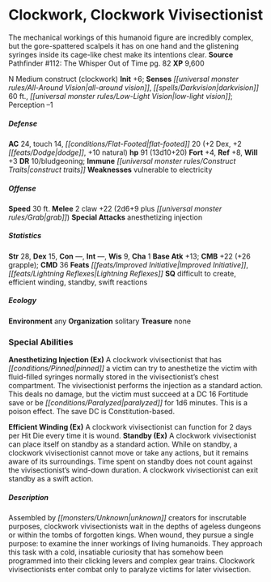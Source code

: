 ﻿---
cssclass: [monsters]
title1: Clockwork, Clockwork Vivisectionist
desc_short: The mechanical workings of this humanoid figure are incredibly complex,
  but the gore-spattered scalpels it has on one hand and the glistening syringes inside
  its cage-like chest make its intentions clear.
title2: Clockwork Vivisectionist
CR: 10
sources:
- name: 'Pathfinder #112: The Whisper Out of Time'
  page: 82
  link: http://paizo.com/products/btpy9q9o?Pathfinder-Adventure-Path-112-The-Whisper-Out-of-Time
XP: 9600
alignment: N
size: Medium
type: construct
subtypes:
- clockwork
initiative:
  bonus: 6
senses:
  all-around vision: true
  darkvision: 60
  low-light vision: true
AC:
  AC: 24
  touch: 14
  flat_footed: 20
  components:
    dex: 2
    dodge: 2
    natural: 10
HP:
  HP: 91
  long: 13d10+20
saves:
  fort: 4
  ref: 8
  will: 3
DR:
- amount: 10
  weakness: bludgeoning
immunities:
- construct traits
weaknesses:
- vulnerable to electricity
speeds:
  base: 30
attacks:
  melee:
  - - text: 2 claw +22 (2d6+9 plus grab)
      entries:
      - - damage: 2d6+9
        - effect: grab
      count: 2
      attack: claw
      bonus:
      - 22
  special:
  - anesthetizing injection
ability_scores:
  STR: 28
  DEX: 15
  CON:
  INT:
  WIS: 9
  CHA: 1
BAB: 13
CMB: 22
CMB_other: +26 grapple
CMD: 36
feats:
- is_bonus: true
  name: Improved Initiative
- is_bonus: true
  name: Lightning Reflexes
skills: {}
special_qualities:
- difficult to create
- efficient winding
- standby
- swift reactions
ecology:
  environment: any
  organization: solitary
  treasure_type: none
special_abilities:
  Anesthetizing Injection (Ex): A clockwork vivisectionist that has pinned a victim
    can try to anesthetize the victim with fluid-filled syringes normally stored in
    the vivisectionist's chest compartment. The vivisectionist performs the injection
    as a standard action. This deals no damage, but the victim must succeed at a DC
    16 Fortitude save or be paralyzed for 1d6 minutes. This is a poison effect. The
    save DC is Constitution-based.
  Efficient Winding (Ex): A clockwork vivisectionist can function for 2 days per Hit
    Die every time it is wound.
  Standby (Ex): A clockwork vivisectionist can place itself on standby as a standard
    action. While on standby, a clockwork vivisectionist cannot move or take any actions,
    but it remains aware of its surroundings. Time spent on standby does not count
    against the vivisectionist's wind-down duration. A clockwork vivisectionist can
    exit standby as a swift action.
desc_long: 'Assembled by unknown creators for inscrutable purposes, clockwork vivisectionists
  wait in the depths of ageless dungeons or within the tombs of forgotten kings. When
  wound, they pursue a single purpose: to examine the inner workings of living humanoids.
  They approach this task with a cold, insatiable curiosity that has somehow been
  programmed into their clicking levers and complex gear trains. Clockwork vivisectionists
  enter combat only to paralyze victims for later vivisection.'

---

# Clockwork, Clockwork Vivisectionist
The mechanical workings of this humanoid figure are incredibly complex, but the gore-spattered scalpels it has on one hand and the glistening syringes inside its cage-like chest make its intentions clear.
**Source** Pathfinder #112: The Whisper Out of Time pg. 82
**XP** 9,600

N Medium construct (clockwork)
**Init** +6; **Senses** _[[universal monster rules/All-Around Vision|all-around vision]]_, _[[spells/Darkvision|darkvision]]_ 60 ft., _[[universal monster rules/Low-Light Vision|low-light vision]]_; Perception –1

##### Defense

**AC** 24, touch 14, _[[conditions/Flat-Footed|flat-footed]]_ 20 (+2 Dex, +2 _[[feats/Dodge|dodge]]_, +10 natural)
**hp** 91 (13d10+20)
**Fort** +4, **Ref** +8, **Will** +3
**DR** 10/bludgeoning; **Immune** _[[universal monster rules/Construct Traits|construct traits]]_
**Weaknesses** vulnerable to electricity

##### Offense
**Speed** 30 ft.
**Melee** 2 claw +22 (2d6+9 plus _[[universal monster rules/Grab|grab]]_)
**Special Attacks** anesthetizing injection

##### Statistics
**Str** 28, **Dex** 15, **Con** —, **Int** —, **Wis** 9, **Cha** 1
**Base Atk** +13; **CMB** +22 (+26 grapple); **CMD** 36
**Feats** _[[feats/Improved Initiative|Improved Initiative]]_, _[[feats/Lightning Reflexes|Lightning Reflexes]]_
**SQ** difficult to create, efficient winding, standby, swift reactions

##### Ecology

**Environment** any
**Organization** solitary
**Treasure** none

### Special Abilities

**Anesthetizing Injection (Ex)** A clockwork vivisectionist that has _[[conditions/Pinned|pinned]]_ a victim can try to anesthetize the victim with fluid-filled syringes normally stored in the vivisectionist’s chest compartment. The vivisectionist performs the injection as a standard action. This deals no damage, but the victim must succeed at a DC 16 Fortitude save or be _[[conditions/Paralyzed|paralyzed]]_ for 1d6 minutes. This is a poison effect. The save DC is Constitution-based.

**Efficient Winding (Ex)** A clockwork vivisectionist can function for 2 days per Hit Die every time it is wound.
**Standby (Ex)** A clockwork vivisectionist can place itself on standby as a standard action. While on standby, a clockwork vivisectionist cannot move or take any actions, but it remains aware of its surroundings. Time spent on standby does not count against the vivisectionist’s wind-down duration. A clockwork vivisectionist can exit standby as a swift action.

##### Description

Assembled by _[[monsters/Unknown|unknown]]_ creators for inscrutable purposes, clockwork vivisectionists wait in the depths of ageless dungeons or within the tombs of forgotten kings. When wound, they pursue a single purpose: to examine the inner workings of living humanoids. They approach this task with a cold, insatiable curiosity that has somehow been programmed into their clicking levers and complex gear trains. Clockwork vivisectionists enter combat only to paralyze victims for later vivisection.